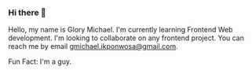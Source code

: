 ### Hi there 👋

Hello, my name is Glory Michael.
I'm currently learning Frontend Web development.
I'm looking to collaborate on any frontend project.
You can reach me by email gmichael.ikponwosa@gmail.com.

Fun Fact: I'm a guy.
